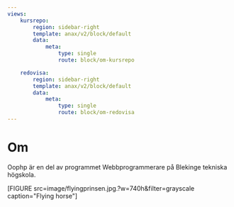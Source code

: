 ```yaml
---
views:
    kursrepo:
        region: sidebar-right
        template: anax/v2/block/default
        data:
            meta:
                type: single
                route: block/om-kursrepo

    redovisa:
        region: sidebar-right
        template: anax/v2/block/default
        data:
            meta:
                type: single
                route: block/om-redovisa
---
```

Om
=========================

Oophp är en del av programmet Webbprogrammerare på Blekinge tekniska högskola.

[FIGURE src=image/flyingprinsen.jpg.?w=740h&filter=grayscale caption="Flying horse"]
